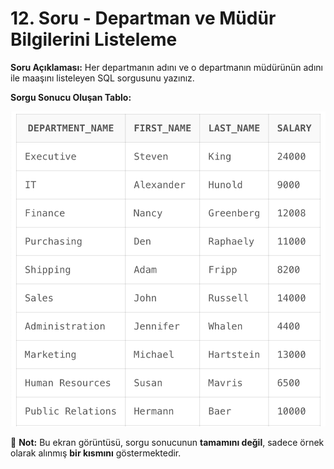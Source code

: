 # 12. Soru - Departman ve Müdür Bilgilerini Listeleme

**Soru Açıklaması:**
Her departmanın adını ve o departmanın müdürünün adını ile maaşını listeleyen SQL sorgusunu yazınız.

**Sorgu Sonucu Oluşan Tablo:**

![alt text](/Ekran-Çıktıları/Ekran-Resmi_12.png)

📌 **Not:** Bu ekran görüntüsü, sorgu sonucunun **tamamını değil**, sadece örnek olarak alınmış **bir kısmını** göstermektedir.